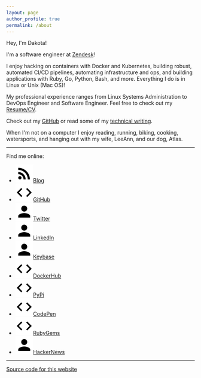 ```yaml
---
layout: page
author_profile: true
permalink: /about
---
```


Hey, I'm Dakota!

I'm a software engineer at [Zendesk](https://www.zendesk.com)!

I enjoy hacking on containers with Docker and Kubernetes, building robust, automated CI/CD pipelines, automating infrastructure and ops, and building applications with Ruby, Go, Python, Bash, and more. Everything I do is in Linux or Unix (Mac OS)!

My professional experience ranges from Linux Systems Administration to DevOps Engineer and Software Engineer.
Feel free to check out my [Resume/CV](https://github.com/dcchambers/resume).

Check out my [GitHub](https://github.com/dcchambers) or read some of my [technical writing](http://chambers.io).

When I'm not on a computer I enjoy reading, running, biking, cooking, watersports, and hanging out with my wife, LeeAnn, and our dog, Atlas.

---

Find me online:

- [![](/assets/icons/baseline-rss_feed-24px.svg)Blog](http://chambers.io)
- [![](/assets/icons/baseline-code-24px.svg)GitHub](https://github.com/dcchambers)
- [![](/assets/icons/baseline-person-24px.svg)Twitter](https://twitter.com/dakotachambers)
- [![](/assets/icons/baseline-person-24px.svg)LinkedIn](https://www.linkedin.com/in/dakota-chambers-b9a3758b)
- [![](/assets/icons/baseline-person-24px.svg)Keybase](https://keybase.io/dcchambers)
- [![](/assets/icons/baseline-code-24px.svg)DockerHub](https://hub.docker.com/u/dcchambers)
- [![](/assets/icons/baseline-code-24px.svg)PyPi](https://pypi.org/user/dakota/)
- [![](/assets/icons/baseline-code-24px.svg)CodePen](https://codepen.io/dcchambers/)
- [![](/assets/icons/baseline-code-24px.svg)RubyGems](https://rubygems.org/profiles/dakota)
- [![](/assets/icons/baseline-person-24px.svg)HackerNews](https://news.ycombinator.com/user?id=dcchambers)

---

[Source code for this
website](https://github.com/dcchambers/dcchambers.github.io)
